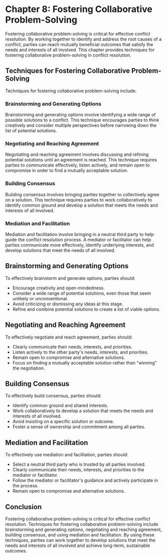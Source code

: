 Chapter 8: Fostering Collaborative Problem-Solving
==================================================

Fostering collaborative problem-solving is critical for effective conflict resolution. By working together to identify and address the root causes of a conflict, parties can reach mutually beneficial outcomes that satisfy the needs and interests of all involved. This chapter provides techniques for fostering collaborative problem-solving in conflict resolution.

Techniques for Fostering Collaborative Problem-Solving
------------------------------------------------------

Techniques for fostering collaborative problem-solving include:

### Brainstorming and Generating Options

Brainstorming and generating options involve identifying a wide range of possible solutions to a conflict. This technique encourages parties to think creatively and consider multiple perspectives before narrowing down the list of potential solutions.

### Negotiating and Reaching Agreement

Negotiating and reaching agreement involves discussing and refining potential solutions until an agreement is reached. This technique requires parties to communicate effectively, listen actively, and remain open to compromise in order to find a mutually acceptable solution.

### Building Consensus

Building consensus involves bringing parties together to collectively agree on a solution. This technique requires parties to work collaboratively to identify common ground and develop a solution that meets the needs and interests of all involved.

### Mediation and Facilitation

Mediation and facilitation involve bringing in a neutral third party to help guide the conflict resolution process. A mediator or facilitator can help parties communicate more effectively, identify underlying interests, and develop solutions that meet the needs of all involved.

Brainstorming and Generating Options
------------------------------------

To effectively brainstorm and generate options, parties should:

* Encourage creativity and open-mindedness.
* Consider a wide range of potential solutions, even those that seem unlikely or unconventional.
* Avoid criticizing or dismissing any ideas at this stage.
* Refine and combine potential solutions to create a list of viable options.

Negotiating and Reaching Agreement
----------------------------------

To effectively negotiate and reach agreement, parties should:

* Clearly communicate their needs, interests, and priorities.
* Listen actively to the other party's needs, interests, and priorities.
* Remain open to compromise and alternative solutions.
* Focus on finding a mutually acceptable solution rather than "winning" the negotiation.

Building Consensus
------------------

To effectively build consensus, parties should:

* Identify common ground and shared interests.
* Work collaboratively to develop a solution that meets the needs and interests of all involved.
* Avoid insisting on a specific solution or outcome.
* Foster a sense of ownership and commitment among all parties.

Mediation and Facilitation
--------------------------

To effectively use mediation and facilitation, parties should:

* Select a neutral third party who is trusted by all parties involved.
* Clearly communicate their needs, interests, and priorities to the mediator or facilitator.
* Follow the mediator or facilitator's guidance and actively participate in the process.
* Remain open to compromise and alternative solutions.

Conclusion
----------

Fostering collaborative problem-solving is critical for effective conflict resolution. Techniques for fostering collaborative problem-solving include brainstorming and generating options, negotiating and reaching agreement, building consensus, and using mediation and facilitation. By using these techniques, parties can work together to develop solutions that meet the needs and interests of all involved and achieve long-term, sustainable outcomes.
